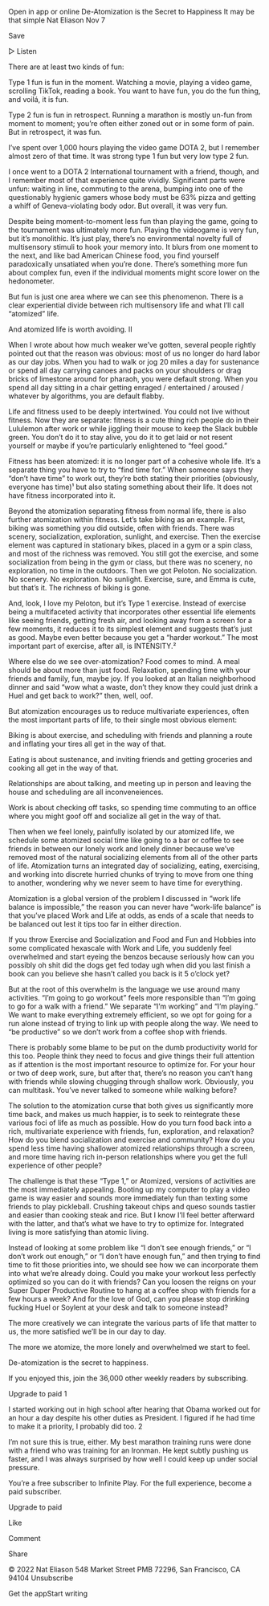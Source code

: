 
		
	
Open in app or online
De-Atomization is the Secret to Happiness
It may be that simple
Nat Eliason
Nov 7
	
 
		
		
	
Save
		
▷  Listen
 
	
	

There are at least two kinds of fun: 

Type 1 fun is fun in the moment. Watching a movie, playing a video game, scrolling TikTok, reading a book. You want to have fun, you do the fun thing, and voilá, it is fun. 

Type 2 fun is fun in retrospect. Running a marathon is mostly un-fun from moment to moment; you’re often either zoned out or in some form of pain. But in retrospect, it was fun. 

I’ve spent over 1,000 hours playing the video game DOTA 2, but I remember almost zero of that time. It was strong type 1 fun but very low type 2 fun.

I once went to a DOTA 2 International tournament with a friend, though, and I remember most of that experience quite vividly. Significant parts were unfun: waiting in line, commuting to the arena, bumping into one of the questionably hygienic gamers whose body must be 63% pizza and getting a whiff of Geneva-violating body odor. But overall, it was very fun. 

Despite being moment-to-moment less fun than playing the game, going to the tournament was ultimately more fun. Playing the videogame is very fun, but it’s monolithic. It’s just play, there’s no environmental novelty full of multisensory stimuli to hook your memory into. It blurs from one moment to the next, and like bad American Chinese food, you find yourself paradoxically unsatiated when you’re done. There’s something more fun about complex fun, even if the individual moments might score lower on the hedonometer. 

But fun is just one area where we can see this phenomenon. There is a clear experiential divide between rich multisensory life and what I’ll call “atomized” life. 

And atomized life is worth avoiding. 
II

When I wrote about how much weaker we’ve gotten, several people rightly pointed out that the reason was obvious: most of us no longer do hard labor as our day jobs. When you had to walk or jog 20 miles a day for sustenance or spend all day carrying canoes and packs on your shoulders or drag bricks of limestone around for pharaoh, you were default strong. When you spend all day sitting in a chair getting enraged / entertained / aroused / whatever by algorithms, you are default flabby. 

Life and fitness used to be deeply intertwined. You could not live without fitness. Now they are separate: fitness is a cute thing rich people do in their Lululemon after work or while jiggling their mouse to keep the Slack bubble green. You don’t do it to stay alive, you do it to get laid or not resent yourself or maybe if you’re particularly enlightened to “feel good.”

Fitness has been atomized: it is no longer part of a cohesive whole life. It’s a separate thing you have to try to “find time for.” When someone says they “don’t have time” to work out, they’re both stating their priorities (obviously, everyone has time)¹ but also stating something about their life. It does not have fitness incorporated into it. 

Beyond the atomization separating fitness from normal life, there is also further atomization within fitness. Let’s take biking as an example. First, biking was something you did outside, often with friends. There was scenery, socialization, exploration, sunlight, and exercise. Then the exercise element was captured in stationary bikes, placed in a gym or a spin class, and most of the richness was removed. You still got the exercise, and some socialization from being in the gym or class, but there was no scenery, no exploration, no time in the outdoors. Then we got Peloton. No socialization. No scenery. No exploration. No sunlight. Exercise, sure, and Emma is cute, but that’s it. The richness of biking is gone. 

And, look, I love my Peloton, but it’s Type 1 exercise. Instead of exercise being a multifaceted activity that incorporates other essential life elements like seeing friends, getting fresh air, and looking away from a screen for a few moments, it reduces it to its simplest element and suggests that’s just as good. Maybe even better because you get a “harder workout.” The most important part of exercise, after all, is INTENSITY.² 

Where else do we see over-atomization? Food comes to mind. A meal should be about more than just food. Relaxation, spending time with your friends and family, fun, maybe joy. If you looked at an Italian neighborhood dinner and said “wow what a waste, don’t they know they could just drink a Huel and get back to work?” then, well, oof.

But atomization encourages us to reduce multivariate experiences, often the most important parts of life, to their single most obvious element:

Biking is about exercise, and scheduling with friends and planning a route and inflating your tires all get in the way of that. 

Eating is about sustenance, and inviting friends and getting groceries and cooking all get in the way of that. 

Relationships are about talking, and meeting up in person and leaving the house and scheduling are all inconveneiences.

Work is about checking off tasks, so spending time commuting to an office where you might goof off and socialize all get in the way of that. 

Then when we feel lonely, painfully isolated by our atomized life, we schedule some atomized social time like going to a bar or coffee to see friends in between our lonely work and lonely dinner because we’ve removed most of the natural socializing elements from all of the other parts of life. Atomization turns an integrated day of socializing, eating, exercising, and working into discrete hurried chunks of trying to move from one thing to another, wondering why we never seem to have time for everything. 

Atomization is a global version of the problem I discussed in “work life balance is impossible,” the reason you can never have “work-life balance” is that you’ve placed Work and Life at odds, as ends of a scale that needs to be balanced out lest it tips too far in either direction. 

If you throw Exercise and Socialization and Food and Fun and Hobbies into some complicated hexascale with Work and Life, you suddenly feel overwhelmed and start eyeing the benzos because seriously how can you possibly oh shit did the dogs get fed today ugh when did you last finish a book can you believe she hasn’t called you back is it 5 o’clock yet? 

But at the root of this overwhelm is the language we use around many activities. “I’m going to go workout” feels more responsible than “I’m going to go for a walk with a friend.” We separate “I’m working” and “I’m playing.” We want to make everything extremely efficient, so we opt for going for a run alone instead of trying to link up with people along the way. We need to “be productive” so we don’t work from a coffee shop with friends.

There is probably some blame to be put on the dumb productivity world for this too. People think they need to focus and give things their full attention as if attention is the most important resource to optimize for. For your hour or two of deep work, sure, but after that, there’s no reason you can’t hang with friends while slowing chugging through shallow work. Obviously, you can multitask. You’ve never talked to someone while walking before? 

The solution to the atomization curse that both gives us significantly more time back, and makes us much happier, is to seek to reintegrate these various foci of life as much as possible. How do you turn food back into a rich, multivariate experience with friends, fun, exploration, and relaxation? How do you blend socialization and exercise and community? How do you spend less time having shallower atomized relationships through a screen, and more time having rich in-person relationships where you get the full experience of other people? 

The challenge is that these “Type 1,” or Atomized, versions of activities are the most immediately appealing. Booting up my computer to play a video game is way easier and sounds more immediately fun than texting some friends to play pickleball. Crushing takeout chips and queso sounds tastier and easier than cooking steak and rice. But I know I’ll feel better afterward with the latter, and that’s what we have to try to optimize for. Integrated living is more satisfying than atomic living. 

Instead of looking at some problem like “I don’t see enough friends,” or “I don’t work out enough,” or “I don’t have enough fun,” and then trying to find time to fit those priorities into, we should see how we can incorporate them into what we’re already doing. Could you make your workout less perfectly optimized so you can do it with friends? Can you loosen the reigns on your Super Duper Productive Routine to hang at a coffee shop with friends for a few hours a week? And for the love of God, can you please stop drinking fucking Huel or Soylent at your desk and talk to someone instead? 

The more creatively we can integrate the various parts of life that matter to us, the more satisfied we’ll be in our day to day. 

The more we atomize, the more lonely and overwhelmed we start to feel. 

De-atomization is the secret to happiness.

If you enjoyed this, join the 36,000 other weekly readers by subscribing.

Upgrade to paid
1

I started working out in high school after hearing that Obama worked out for an hour a day despite his other duties as President. I figured if he had time to make it a priority, I probably did too.
2

I’m not sure this is true, either. My best marathon training runs were done with a friend who was training for an Ironman. He kept subtly pushing us faster, and I was always surprised by how well I could keep up under social pressure.

You’re a free subscriber to Infinite Play. For the full experience, become a paid subscriber.

Upgrade to paid
 
Like
		
Comment
		
Share
	
 

© 2022 Nat Eliason
548 Market Street PMB 72296, San Francisco, CA 94104
Unsubscribe

Get the appStart writing
	
